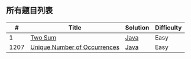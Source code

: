 ## **所有题目列表**
|#|    Title   |Solution|Difficulty|
|---|-------------| ----- |----|
|1|[Two Sum](https://leetcode-cn.com/problems/two-sum/)|[Java](src/org/xumiao/leetcode/easy/_0001/Solution.java)|Easy|
|1207|[Unique Number of Occurrences](https://leetcode-cn.com/problems/unique-number-of-occurrences/)| [Java](src/org/xumiao/leetcode/easy/_1207/Solution.java)|Easy|